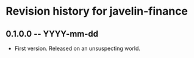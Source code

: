 # Revision history for javelin-finance

## 0.1.0.0 -- YYYY-mm-dd

* First version. Released on an unsuspecting world.
